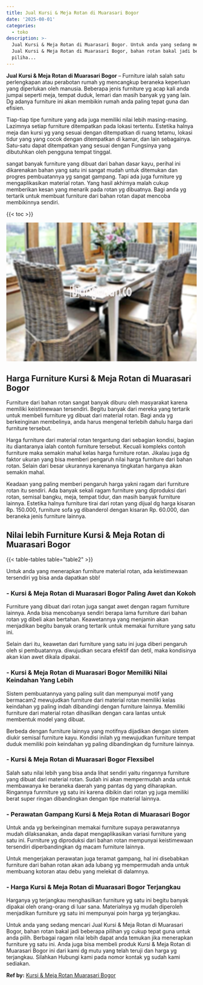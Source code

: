 ```yaml
---
title: Jual Kursi & Meja Rotan di Muarasari Bogor
date: '2025-08-01'
categories:
  - toko
description: >-
  Jual Kursi & Meja Rotan di Muarasari Bogor. Untuk anda yang sedang mencari
  Jual Kursi & Meja Rotan di Muarasari Bogor, bahan rotan bakal jadi beberapa
  piliha...
---
```


**Jual Kursi & Meja Rotan di Muarasari Bogor** – Furniture ialah salah satu perlengkapan atau perabotan rumah yg mencangkup beraneka keperluan yang diperlukan oleh manusia. Beberapa jenis furniture yg acap kali anda jumpai seperti meja, tempat duduk, lemari dan masih banyak yg yang lain. Dg adanya furniture ini akan membikin rumah anda paling tepat guna dan efisien.

Tiap-tiap tipe furniture yang ada juga memiliki nilai lebih masing-masing. Lazimnya setiap furniture ditempatkan pada lokasi tertentu. Estetika halnya meja dan kursi yg yang sesuai dengan ditempatkan di ruang tetamu, lokasi tidur yang yang cocok dengan ditempatkan di kamar, dan lain sebagainya. Satu-satu dapat ditempatkan yang sesuai dengan Fungsinya yang dibutuhkan oleh pengguna tempat tinggal.

sangat banyak furniture yang dibuat dari bahan dasar kayu, perihal ini dikarenakan bahan yang satu ini sangat mudah untuk ditemukan dan progres pembuatannya yg sangat gampang. Tapi ada juga furniture yg mengaplikasikan material rotan. Yang hasil akhirnya malah cukup memberikan kesan yang menarik pada rotan yg dibuatnya. Bagi anda yg tertarik untuk membuat furniture dari bahan rotan dapat mencoba membikinnya sendiri.

{{< toc >}}

![Jual Kursi & Meja Rotan di Muarasari Bogor](/images/kursi-meja-rotan-murah02.png)

## Harga Furniture Kursi & Meja Rotan di Muarasari Bogor

Furniture dari bahan rotan sangat banyak diburu oleh masyarakat karena memiliki keistimewaan tersendiri. Begitu banyak dari mereka yang tertarik untuk membeli furniture yg dibuat dari material rotan. Bagi anda yg berkeinginan membelinya, anda harus mengenal terlebih dahulu harga dari furniture tersebut.

Harga furniture dari material rotan tergantung dari sebagian kondisi, bagian itu diantaranya ialah contoh furniture tersebut. Kecuali kompleks contoh furniture maka semakin mahal kelas harga furniture rotan. Jikalau juga dg faktor ukuran yang bisa memberi pengaruh nilai harga furniture dari bahan rotan. Selain dari besar ukurannya karenanya tingkatan harganya akan semakin mahal.

Keadaan yang paling memberi pengaruh harga yakni ragam dari furniture rotan itu sendiri. Ada banyak sekali ragam furniture yang diproduksi dari rotan, semisal bangku, meja, tempat tidur, dan masih banyak furniture lainnya. Estetika halnya furniture tirai dari rotan yang dijual dg harga kisaran Rp. 150.000, furniture sofa yg dibanderol dengan kisaran Rp. 60.000, dan beraneka jenis furniture lainnya.

## Nilai lebih Furniture Kursi & Meja Rotan di Muarasari Bogor

{{< table-tables table="table2" >}}

Untuk anda yang menerapkan furniture material rotan, ada keistimewaan tersendiri yg bisa anda dapatkan sbb!

### \- Kursi & Meja Rotan di Muarasari Bogor Paling Awet dan Kokoh

Furniture yang dibuat dari rotan juga sangat awet dengan ragam furniture lainnya. Anda bisa mencobanya sendiri berapa lama furniture dari bahan rotan yg dibeli akan bertahan. Keawetannya yang menjamin akan menjadikan begitu banyak orang tertarik untuk memakai furniture yang satu ini.

Selain dari itu, keawetan dari furniture yang satu ini juga diberi pengaruh oleh si pembuatannya. diwujudkan secara efektif dan detil, maka kondisinya akan kian awet dikala dipakai.

### \- Kursi & Meja Rotan di Muarasari Bogor Memiliki Nilai Keindahan Yang Lebih

Sistem pembuatannya yang paling sulit dan mempunyai motif yang bermacam2 mewujudkan furniture dari material rotan memiliki kelas keindahan yg paling indah dibandingi dengan furniture lainnya. Memiliki furniture dari material rotan dihasilkan dengan cara lantas untuk membentuk model yang dibuat.

Berbeda dengan furniture lainnya yang motifnya dijadikan dengan sistem diukir semisal furniture kayu. Kondisi inilah yg mewujudkan furniture tempat duduk memiliki poin keindahan yg paling dibandingkan dg furniture lainnya.

### \- Kursi & Meja Rotan di Muarasari Bogor Flexsibel

Salah satu nilai lebih yang bisa anda lihat sendiri yaitu ringannya furniture yang dibuat dari material rotan. Sudah ini akan mempermudah anda untuk membawanya ke beraneka daerah yang pantas dg yang diharapkan. Ringannya funrniture yg satu ini karena dibikin dari rotan yg juga memiliki berat super ringan dibandingkan dengan tipe material lainnya.

### \- Perawatan Gampang Kursi & Meja Rotan di Muarasari Bogor

Untuk anda yg berkeinginan memakai furniture supaya perawatannya mudah dilaksanakan, anda dapat mengaplikasikan variasi furniture yang satu ini. Furniture yg diproduksi dari bahan rotan mempunyai keistimewaan tersendiri diperbandingkan dg macam furniture lainnya.

Untuk mengerjakan perawatan juga teramat gampang, hal ini disebabkan furniture dari bahan rotan akan ada lubang yg mempermudah anda untuk membuang kotoran atau debu yang melekat di dalamnya.

### \- Harga Kursi & Meja Rotan di Muarasari Bogor Terjangkau

Harganya yg terjangkau menghasilkan furniture yg satu ini begitu banyak dipakai oleh orang-orang di luar sana. Materialnya yg mudah diperoleh menjadikan furniture yg satu ini mempunyai poin harga yg terjangkau.

Untuk anda yang sedang mencari Jual Kursi & Meja Rotan di Muarasari Bogor, bahan rotan bakal jadi beberapa pilihan yg cukup tepat guna untuk anda pilih. Berbagai ragam nilai lebih dapat anda temukan jika menerapkan furniture yg satu ini. Anda juga bisa membeli produk Kursi & Meja Rotan di Muarasari Bogor ini dari kami dg mutu yang telah teruji dan harga yg terjangkau. Silahkan Hubungi kami pada nomor kontak yg sudah kami sediakan.

**Ref by:** [Kursi & Meja Rotan Muarasari Bogor](https://id.wikipedia.org/wiki/Kursi)

